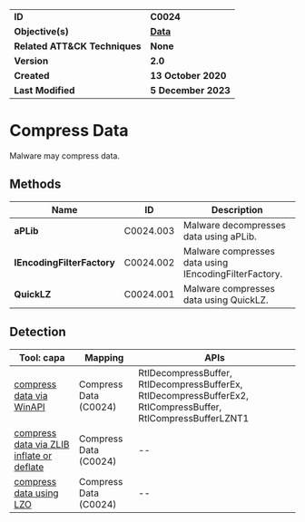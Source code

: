 <table>
<tr>
<td><b>ID</b></td>
<td><b>C0024</b></td>
</tr>
<tr>
<td><b>Objective(s)</b></td>
<td><b><a href="../data">Data</a></b></td>
</tr>
<tr>
<td><b>Related ATT&CK Techniques</b></td>
<td><b>None</b></td>
</tr>
<tr>
<td><b>Version</b></td>
<td><b>2.0</b></td>
</tr>
<tr>
<td><b>Created</b></td>
<td><b>13 October 2020</b></td>
</tr>
<tr>
<td><b>Last Modified</b></td>
<td><b>5 December 2023</b></td>
</tr>
</table>


# Compress Data

Malware may compress data.

## Methods

|Name|ID|Description|
|---|---|---|
|**aPLib**|C0024.003|Malware decompresses data using aPLib.|
|**IEncodingFilterFactory**|C0024.002|Malware compresses data using IEncodingFilterFactory.|
|**QuickLZ**|C0024.001|Malware compresses data using QuickLZ.|

## Detection

|Tool: capa|Mapping|APIs|
|---|---|---|
|[compress data via WinAPI](https://github.com/mandiant/capa-rules/blob/master/data-manipulation/compression/compress-data-via-winapi.yml)|Compress Data (C0024)|RtlDecompressBuffer, RtlDecompressBufferEx, RtlDecompressBufferEx2, RtlCompressBuffer, RtlCompressBufferLZNT1|
|[compress data via ZLIB inflate or deflate](https://github.com/mandiant/capa-rules/blob/master/data-manipulation/compression/compress-data-via-zlib-inflate-or-deflate.yml)|Compress Data (C0024)|--|
|[compress data using LZO](https://github.com/mandiant/capa-rules/blob/master/data-manipulation/compression/compress-data-using-lzo.yml)|Compress Data (C0024)|--|
